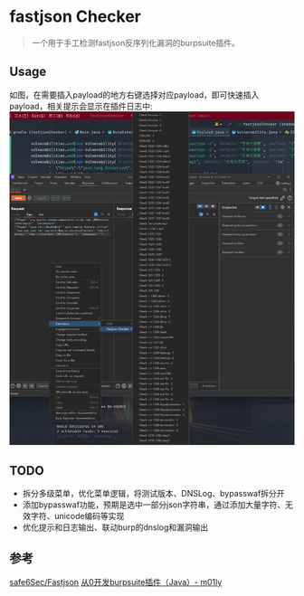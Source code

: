 # fastjson Checker
> 一个用于手工检测fastjson反序列化漏洞的burpsuite插件。

## Usage
如图，在需要插入payload的地方右键选择对应payload，即可快速插入payload，相关提示会显示在插件日志中:
![img.png](img.png)

## TODO
- 拆分多级菜单，优化菜单逻辑，将测试版本、DNSLog、bypasswaf拆分开
- 添加bypasswaf功能，预期是选中一部分json字符串，通过添加大量字符、无效字符、unicode编码等实现
- 优化提示和日志输出、联动burp的dnslog和漏洞输出

## 参考
[safe6Sec/Fastjson](https://github.com/safe6Sec/Fastjson)
[从0开发burpsuite插件（Java）- m01ly](https://m01ly.github.io/2021/05/21/burpsuite-develop/)